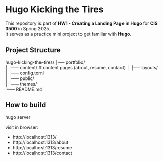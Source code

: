 # Hugo Kicking the Tires

This repository is part of **HW1 - Creating a Landing Page in Hugo** for **CIS 3500** in Spring 2025.  
It serves as a practice mini project to get familiar with **Hugo**.

## Project Structure

hugo-kicking-the-tires/
│── portfolio/           
│   ├── content/         # content pages (about, resume, contact)
│   ├── layouts/         
│   ├── config.toml      
│   ├── public/          
│   └── themes/          
└── README.md

## How to build

hugo server

visit in browser:
- http://localhost:1313/ 
- http://localhost:1313/about
- http://localhost:1313/resume
- http://localhost:1313/contact
